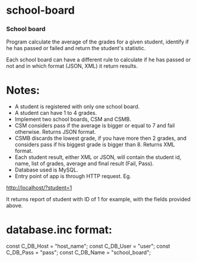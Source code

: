 # school-board

### School board ###

Program calculate the average of the grades for a given student, identify if he has passed or failed and return the student's statistic.

Each school board can have a different rule to calculate if he has passed or not and in which format (JSON, XML) it return results.

# Notes: #
* A student is registered with only one school board.
* A student can have 1 to 4 grades.
* Implement two school boards, CSM and CSMB.
* CSM considers pass if the average is bigger or equal to 7 and fail otherwise. Returns JSON format.
* CSMB discards the lowest grade, if you have more then 2 grades, and considers pass if his biggest grade is bigger than 8. Returns XML format.
* Each student result, either XML or JSON, will contain the student id, name, list of grades, average and final result (Fail, Pass).
* Database used is MySQL.
* Entry point of app is through HTTP request. Eg.

[http://localhost/?student=1](http://localhost/?student=1)

It returns report of student with ID of 1 for example, with the fields provided above.

# database.inc format: #

const C_DB_Host = "host_name";
const C_DB_User = "user";
const C_DB_Pass = "pass";
const C_DB_Name = "school_board";
